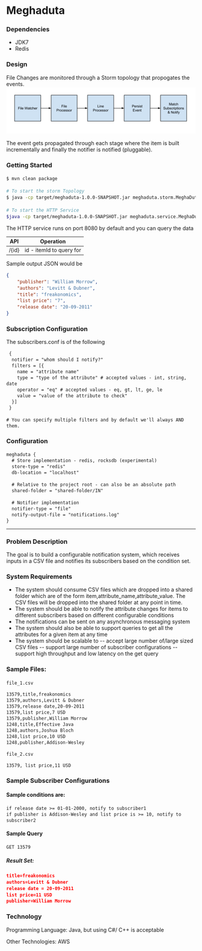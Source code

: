# Meghaduta

### Dependencies
- JDK7
- Redis

### Design
File Changes are monitored through a Storm topology that propogates the events. 
![Meghaduta Storm Topology](https://raw.githubusercontent.com/ashwanthkumar/meghaduta/master/docs/storm_topology.png)

The event gets propagated through each stage where the item is built incrementally and finally the notifier is notified (pluggable).

### Getting Started
```bash
$ mvn clean package

# To start the storm Topology
$ java -cp target/meghaduta-1.0.0-SNAPSHOT.jar meghaduta.storm.MeghaDutaTopology

# To start the HTTP Service
$java -cp target/meghaduta-1.0.0-SNAPSHOT.jar meghaduta.service.MeghaDutaService -server
```

The HTTP service runs on port 8080 by default and you can query the data

| API | Operation |
| --- | --- |
| /{id} | id - itemId to query for |

Sample output JSON would be
```json
{
    "publisher": "William Morrow",
    "authors": "Levitt & Dubner",
    "title": "freakonomics",
    "list price": "7",
    "release date": "20-09-2011"
}
```

### Subscription Configuration
The subscribers.conf is of the following
```hocon
 {
  notifier = "whom should I notify?"
  filters = [{
    name = "attribute name"
    type = "type of the attribute" # accepted values - int, string, date
    operator = "eq" # accepted values - eq, gt, lt, ge, le
    value = "value of the attribute to check"
  }]
 }

# You can specify multiple filters and by default we'll always AND them.
```

### Configuration
```
meghaduta {
  # Store implementation - redis, rocksdb (experimental)
  store-type = "redis"
  db-location = "localhost"

  # Relative to the project root - can also be an absolute path
  shared-folder = "shared-folder/IN"

  # Notifier implementation
  notifier-type = "file"
  notify-output-file = "notifications.log"
}
```

<hr />

### Problem Description
The goal is to build a configurable notification system, which receives inputs in a CSV file and notifies its subscribers based on the condition set.

### System Requirements

- The system should consume CSV files which are dropped into a shared folder which are of the form item,attribute_name,attribute_value. The CSV files will be dropped into the shared folder at any point in time.
- The system should be able to notify the attribute changes for items to different subscribers based on different configurable conditions
- The notifications can be sent on any asynchronous messaging system
- The system should also be able to support queries to get all the attributes for a given item at any time
- The system should be scalable to
-- accept large number of/large sized CSV files
-- support large number of subscriber configurations
-- support high throughput and low latency on the get query

### Sample Files:

`file_1.csv`

```csv
13579,title,freakonomics
13579,authors,Levitt & Dubner
13579,release date,20-09-2011
13579,list price,7 USD
13579,publisher,William Morrow
1248,title,Effective Java
1248,authors,Joshua Bloch
1248,list price,10 USD
1248,publisher,Addison-Wesley
```

`file_2.csv`

```csv
13579, list price,11 USD
```

### Sample Subscriber Configurations

#### Sample conditions are: 
```
if release date >= 01-01-2000, notify to subscriber1 
if publisher is Addison-Wesley and list price is >= 10, notify to subscriber2
```

#### Sample Query
```
GET 13579
```

##### Result Set:
```json
title=freakonomics
authors=Levitt & Dubner
release date = 20-09-2011
list price=11 USD
publisher=William Morrow
````

### Technology

Programming Language: Java, but using C#/ C++ is acceptable 

Other Technologies: AWS
